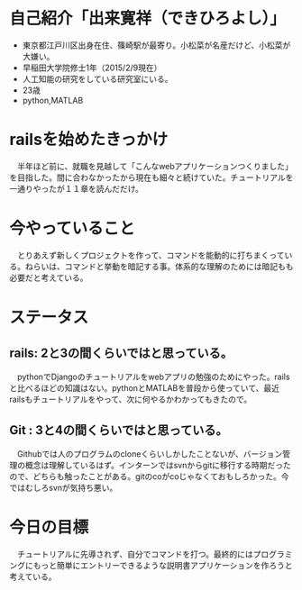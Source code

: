 # 自己紹介「出来寛祥（できひろよし）」
* 東京都江戸川区出身在住、篠崎駅が最寄り。小松菜が名産だけど、小松菜が大嫌い。
* 早稲田大学院修士1年（2015/2/9現在）
* 人工知能の研究をしている研究室にいる。
* 23歳
* python,MATLAB

# railsを始めたきっかけ
　半年ほど前に、就職を見越して「こんなwebアプリケーションつくりました」を目指した。間に合わなかったから現在も細々と続けていた。チュートリアルを一通りやったが１１章を読んだだけ。
　
# 今やっていること
　とりあえず新しくプロジェクトを作って、コマンドを能動的に打ちまくっている。ねらいは、コマンドと挙動を暗記する事。体系的な理解のためには暗記もも必要だと考えている。
　
# ステータス
## rails: 2と3の間くらいではと思っている。
　pythonでDjangoのチュートリアルをwebアプリの勉強のためにやった。railsと比べるほどの知識はない。pythonとMATLABを普段から使っていて、最近railsもチュートリアルをやって、次に何やるかわかってもきたので。
　
## Git  : 3と4の間くらいではと思っている。
　Githubでは人のプログラムのcloneくらいしかしたことないが、バージョン管理の概念は理解しているはず。インターンではsvnからgitに移行する時期だったので、どちらも触ったことがある。gitのcoがcoじゃなくておもしろかった。今ではむしろsvnが気持ち悪い。


# 今日の目標
　チュートリアルに先導されず、自分でコマンドを打つ。最終的にはプログラミングにもっと簡単にエントリーできるような説明書アプリケーションを作ろうと考えている。
